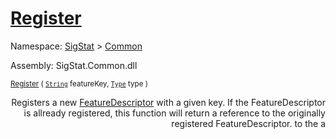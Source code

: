 # [Register](./FeatureDescriptor-100663414.md)

Namespace: [SigStat]() > [Common](./../README.md)

Assembly: SigStat.Common.dll

<sub>[Register](./FeatureDescriptor-100663414.md) ( [`String`](https://docs.microsoft.com/en-us/dotnet/api/System.String) featureKey, [`Type`](https://docs.microsoft.com/en-us/dotnet/api/System.Type) type )         <div style = "text-align: right" >Registers a new [FeatureDescriptor](https://github.com/hargitomi97/sigstat/blob/master/docs/md/SigStat/Common/FeatureDescriptor.md) with a given key.  If the FeatureDescriptor is allready registered, this function will  return a reference to the originally registered FeatureDescriptor.  to the a</div></sub>
